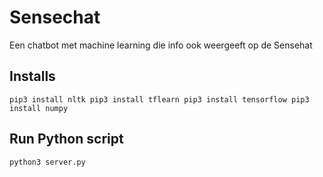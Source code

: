 # Sensechat

Een chatbot met machine learning die info ook weergeeft op de Sensehat

## Installs
`
pip3 install nltk
pip3 install tflearn
pip3 install tensorflow
pip3 install numpy
`

## Run Python script
`python3 server.py`